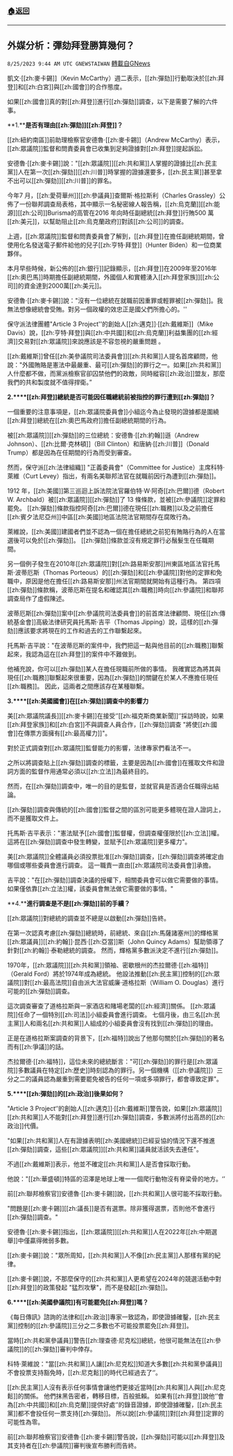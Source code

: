 ###  [:house:返回](README.md)
---


## 外媒分析：彈劾拜登勝算幾何？
`8/25/2023 9:44 AM UTC GNEWSTAIWAN` [轉載自GNews](https://gnews.org/articles/1597050)



凱文·[[zh:麥卡錫]]（Kevin McCarthy）週二表示，[[zh:彈劾]]行動取決於[[zh:拜登]]和[[zh:白宮]]與[[zh:國會]]的合作態度。  

如果[[zh:國會]]真的對[[zh:拜登]]進行[[zh:彈劾]]調查，以下是需要了解的六件事。

  

 **1.****是否有理由[[zh:彈劾]][[zh:拜登]]？**

  

[[zh:紐約南區]]前助理檢察官安德魯·[[zh:麥卡錫]]（Andrew McCarthy）表示，[[zh:眾議院]]監督和問責委員會已收集到足夠證據對[[zh:拜登]]提起訴訟。

  

安德魯·[[zh:麥卡錫]]說："[[zh:眾議院]][[zh:共和黨]]人掌握的證據比[[zh:民主黨]]人在第一次[[zh:彈劾]][[zh:川普]]時掌握的證據還要多，[[zh:民主黨]]甚至拿不出可以[[zh:彈劾]][[zh:川普]]的罪名。 

  

今年7 月，[[zh:愛荷華州]][[zh:參議員]]查爾斯·格拉斯利（Charles Grassley）公佈了一份聯邦調查局表格，其中顯示一名秘密線人報告稱，[[zh:烏克蘭]][[zh:能源]][[zh:公司]]Burisma的高管在2016 年向時任副總統[[zh:拜登]]行賄500 萬[[zh:美元]]，以幫助阻止[[zh:烏克蘭政府]]對該[[zh:公司]]的調查。

  

上週，[[zh:眾議院]]監督和問責委員會了解到，[[zh:拜登]]在擔任副總統期間，曾使用化名發送電子郵件給他的兒子[[zh:亨特·拜登]]（Hunter Biden）和一位商業夥伴。

  

本月早些時候，新公佈的[[zh:銀行]]記錄顯示，[[zh:拜登]]在2009年至2016年[[zh:奧巴馬]]時期擔任副總統期間，外國個人和實體湧入[[zh:拜登家族]][[zh:公司]]的資金達到2000萬[[zh:美元]]。

  

安德魯·[[zh:麥卡錫]]說："沒有一位總統在就職前因重罪或輕罪被[[zh:彈劾]]。我無法想像總統會受賄。對另一個政權的效忠正是國父們所擔心的。'' 

  

保守派法律團體"Article 3 Project''的創始人[[zh:邁克]]·[[zh:戴維斯]]（Mike Davis）說，[[zh:亨特·拜登]]與[[zh:中共國]]和[[zh:烏克蘭]]利益集團的[[zh:經濟]]交易對[[zh:眾議院]]來說應該是不容忽視的嚴重問題 。  

  

[[zh:戴維斯]]曾任[[zh:美參議院司法委員會]][[zh:共和黨]]人提名首席顧問，他說："外國賄賂是憲法中最嚴重、最可[[zh:彈劾]]的罪行之一。如果[[zh:共和黨]]人什麼都不做，而黨派檢察官卻囚禁他們的政敵，同時縱容[[zh:政治]]盟友，那麼我們的共和製度就不值得捍衛。” 

  

 **2.****[[zh:拜登]]總統是否可能因任職總統前被指控的罪行遭到[[zh:彈劾]]？**

  

 一個重要的注意事項是，[[zh:眾議院委員會]]小組迄今為止發現的證據都是圍繞[[zh:拜登]]總統在[[zh:奧巴馬政府]]擔任副總統期間的行為。

  

 被[[zh:眾議院]][[zh:彈劾]]的三位總統：安德魯·[[zh:約翰]]遜（Andrew Johnson）、[[zh:比爾·克林頓]]（Bill Clinton）和唐納·[[zh:川普]]（Donald Trump）都是因為在任期間的行為而受到審查。

  

 然而，保守派[[zh:法律組織]] "正義委員會"（Committee for Justice）主席科特·萊維（Curt Levey）指出，有兩名美聯邦法官在就職前因行為遭到[[zh:彈劾]]。

  

 1912 年，[[zh:美國]]第三巡迴上訴法院法官羅伯特·W·阿奇[[zh:巴爾]]德（Robert W. Archbald）被[[zh:眾議院]][[zh:彈劾]]了 13 條條款，並被[[zh:參議院]]定罪和罷免。 [[zh:彈劾]]條款指控阿奇[[zh:巴爾]]德在現任[[zh:職務]]以及之前擔任[[zh:賓夕法尼亞州]]中區[[zh:美國]]地區法院法官期間存在腐敗行為。

  

 萊維說，[[zh:美國]]建國者們並不認為一個在擔任總統之前犯有賄賂行為的人在當選後可以免於[[zh:彈劾]]。 [[zh:彈劾]]條款並沒有規定罪行必鬚髮生在任職期間。

  

 另一個例子發生在2010年[[zh:眾議院]]對[[zh:路易斯安那]]州東區地區法官托馬斯·波蒂厄斯（Thomas Porteous）的[[zh:彈劾]]和[[zh:參議院]]對他的定罪和免職中，原因是他在擔任[[zh:路易斯安那]]州法官期間就開始有這種行為。 第四項[[zh:彈劾]]條款稱，波蒂厄斯在提名和確認其[[zh:職務]]時向[[zh:參議院]]和聯邦調查局作了虛假陳述。

  

波蒂厄斯[[zh:彈劾]]案中[[zh:參議院司法委員會]]的前首席法律顧問、現任[[zh:傳統基金會]]高級法律研究員托馬斯·吉平（Thomas Jipping）說，這樣的[[zh:彈劾]]應該要求將現在的工作和過去的工作聯繫起來。

  

 托馬斯·吉平說："在波蒂厄斯的案件中，我們把這一點與他目前的[[zh:職務]]聯繫起來，我認為這在[[zh:拜登]]的案件中不難做到。 

  

他補充說，你可以[[zh:彈劾]]某人在擔任現職前所做的事情。 我確實認為將其與現任[[zh:職務]]聯繫起來很重要，因為[[zh:彈劾]]的關鍵在於某人不應擔任現任[[zh:職務]]。 因此，這兩者之間應該存在某種聯繫。

  

 **3.****[[zh:美國國會]]在[[zh:彈劾]]調查中的影響力** 

  

 美[[zh:眾議院議長]][[zh:麥卡錫]]在接受‘’[[zh:福克斯商業新聞]]‘’採訪時說，如果[[zh:拜登家族]]和[[zh:白宮]]不與調查人員合作，[[zh:彈劾]]調查 "將使[[zh:國會]]在傳票方面擁有[[zh:最高權力]]"。

  

 對於正式調查對[[zh:眾議院]]監督能力的影響，法律專家們看法不一。

  

 之所以將調查貼上[[zh:彈劾]]調查的標籤，主要是因為[[zh:國會]]在獲取文件和證詞方面的監督作用通常必須以[[zh:立法]]為最終目的。

  

 然而，在[[zh:彈劾]]調查中，唯一的目的是監督，並就官員是否適合任職得出結論。   

  

 [[zh:彈劾]]調查與傳統的[[zh:國會]]監督之間的區別可能更多體現在證人證詞上，而不是獲取文件上。

  

托馬斯·吉平表示："憲法賦予[[zh:國會]]監督權，但調查權僅限於[[zh:立法]]權。這將在[[zh:彈劾]]調查中發生轉變，並賦予[[zh:眾議院]]更多權力"。

  

 美[[zh:眾議院]]全體議員必須投票批准[[zh:彈劾]]調查，[[zh:彈劾]]調查將確定由哪個或哪些委員會進行調查。 這一職責一直由[[zh:眾議院司法委員會]]承擔。

  

 吉平說："在[[zh:彈劾]]調查決議的授權下，相關委員會可以做它需要做的事情。如果僅依靠[[zh:立法]]權，該委員會無法做它需要做的事情。"

  

 **4.****進行調查是不是[[zh:彈劾]]前的手續？**

  

 [[zh:眾議院]]對總統的調查並不總是以啟動[[zh:彈劾]]告終。

  

 在第一次認真考慮[[zh:彈劾]]總統時，前總統、來自[[zh:馬薩諸塞州]]的輝格黨[[zh:眾議員]][[zh:約翰]]·昆西·[[zh:亞當]]斯（John Quincy Adams）幫助領導了針對[[zh:約翰]]·泰勒總統的調查。 然而，輝格黨多數派決定不進行[[zh:彈劾]]。

  

 1970年，[[zh:眾議院]][[zh:共和黨]]領袖、密歇根州的杰拉爾德·[[zh:福特]]（Gerald Ford）將於1974年成為總統。 他設法推動[[zh:民主黨]]控制的[[zh:眾議院]]對[[zh:最高法院]]自由派大法官威廉·道格拉斯（William O. Douglas）進行可能的[[zh:彈劾]]調查。

  

這次調查審查了道格拉斯與一家酒店和賭場老闆的[[zh:經濟]]關係。 [[zh:眾議院]]任命了一個特別[[zh:司法]]小組委員會進行調查。 七個月後，由三名[[zh:民主黨]]人和兩名[[zh:共和黨]]人組成的小組委員會沒有找到[[zh:彈劾]]的理由。

  

 正是在道格拉斯案調查的背景下，[[zh:福特]]說出了他那句關於[[zh:彈劾]]的著名而有[[zh:爭議]]的話。

  

杰拉爾德·[[zh:福特]]，這位未來的總統斷言："可[[zh:彈劾]]的罪行是[[zh:眾議院]]多數議員在特定[[zh:歷史]]時刻認為的罪行。另一個機構（[[zh:參議院]]）三分之二的議員認為嚴重到需要罷免被告的任何一項或多項罪行，都會導致定罪"。   

  

 **5.****[[zh:彈劾]]的[[zh:政治]]後果如何？**

  

 "Article 3 Project‘’的創始人[[zh:邁克]]·[[zh:戴維斯]]警告說，如果[[zh:眾議院]][[zh:共和黨]]人不能對[[zh:拜登]]進行[[zh:彈劾]]調查，多數派將付出高昂的[[zh:政治]]代價。 

  

 "如果[[zh:共和黨]]人在有證據表明[[zh:美國總統]]已經妥協的情況下還不推進[[zh:彈劾]]調查，這些[[zh:眾議院]][[zh:共和黨]]議員就活該失去連任"。 

  

 不過[[zh:戴維斯]]表示，他並不確定[[zh:共和黨]]人是否會採取行動。

  

 他說："[[zh:華盛頓]]特區的沼澤是地球上唯一一個爬行動物沒有脊梁骨的地方。‘’ 

  

 前[[zh:聯邦檢察官]]安德魯·[[zh:麥卡錫]]說，[[zh:共和黨]]人很可能不採取行動。

  

 "問題是[[zh:麥卡錫]][[zh:議長]]是否有選票。除非獲得選票，否則他不會進行[[zh:彈劾]]調查。" 

  

 安德魯·[[zh:麥卡錫]]指出，[[zh:眾議院]][[zh:共和黨]]人在2022年[[zh:中期選舉]]中僅贏得微弱多數。

  

 [[zh:麥卡錫]]說："眾所周知，[[zh:共和黨]]人不像[[zh:民主黨]]人那樣有黨的紀律。 

  

 [[zh:麥卡錫]]說，不那麼保守的[[zh:共和黨]]人更希望在2024年的競選活動中對[[zh:拜登]]的政策發起 "猛烈攻擊"，而不是發起[[zh:彈劾]]。

  

**6.****[[zh:美國參議院]]有可能罷免[[zh:拜登]]嗎？**

  

 《每日傳訊》諮詢的法律和[[zh:政治]]專家一致認為，即使證據確鑿，[[zh:民主黨]]控制的[[zh:參議院]]三分之二多數也不可能投票罷免[[zh:拜登]]。

  

 當時[[zh:共和黨參議員]]警告[[zh:理查德·尼克松]]總統，他很可能無法在[[zh:參議院]]的[[zh:彈劾]]審判中倖存。

  

 科特·萊維說："當[[zh:共和黨]]人讓[[zh:尼克松]]知道大多數[[zh:共和黨參議員]]不會投票支持豁免時，[[zh:尼克鬆]]的時代已經過去了‘’。 

  

 [[zh:民主黨]]人沒有表示任何事情會讓他們更接近當時[[zh:共和黨]]人與[[zh:尼克鬆]]的關係。 他們抹黑告密者，轉移目標，百般抵賴。 如果有[[zh:拜登]]說他‘’會為[[zh:中共國]]和[[zh:烏克蘭]]提供好處‘’的錄音證據，即使證據確鑿，[[zh:民主黨]]都不會投任何一票支持[[zh:彈劾]]。 所以說[[zh:參議院]]對[[zh:拜登]]定罪的可能性為零。

  

前[[zh:聯邦檢察官]]安德魯·[[zh:麥卡錫]]警告說，[[zh:彈劾]]可能以[[zh:拜登]]及其支持者在[[zh:參議院]]審判後宣布勝利而告終。
